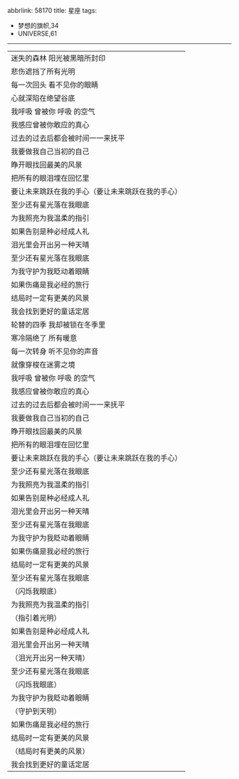 abbrlink: 58170
title: 星座
tags:
  - 梦想的旗帜,34
  - UNIVERSE,61
---
|      |
|--|
|迷失的森林 阳光被黑暗所封印|
|悲伤遮挡了所有光明|
|每一次回头 看不见你的眼睛|
|心就深陷在绝望谷底|
|我呼吸 曾被你 呼吸 的空气|
|我感应曾被你敢应的真心|
|过去的过去后都会被时间一一来抚平|
|我要做我自己当初的自己|
|睁开眼找回最美的风景|
|把所有的眼泪埋在回忆里|
|要让未来跳跃在我的手心（要让未来跳跃在我的手心）|
|至少还有星光落在我眼底|
|为我照亮为我温柔的指引|
|如果告别是种必经成人礼|
|泪光里会开出另一种天晴|
|至少还有星光落在我眼底|
|为我守护为我眨动着眼睛|
|如果伤痛是我必经的旅行|
|结局时一定有更美的风景|
|我会找到更好的童话定居|
|轮替的四季 我却被锁在冬季里|
|寒冷隔绝了 所有暖意|
|每一次转身 听不见你的声音|
|就像穿梭在迷雾之境|
|我呼吸 曾被你 呼吸 的空气|
|我感应曾被你敢应的真心|
|过去的过去后都会被时间一一来抚平|
|我要做我自己当初的自己|
|睁开眼找回最美的风景|
|把所有的眼泪埋在回忆里|
|要让未来跳跃在我的手心（要让未来跳跃在我的手心）|
|至少还有星光落在我眼底|
|为我照亮为我温柔的指引|
|如果告别是种必经成人礼|
|泪光里会开出另一种天晴|
|至少还有星光落在我眼底|
|为我守护为我眨动着眼睛|
|如果伤痛是我必经的旅行|
|结局时一定有更美的风景|
|至少还有星光落在我眼底|
|（闪烁我眼底）|
|为我照亮为我温柔的指引|
|（指引着光明）|
|如果告别是种必经成人礼|
|泪光里会开出另一种天晴|
|（泪光开出另一种天晴）|
|至少还有星光落在我眼底|
|（闪烁我眼底）|
|为我守护为我眨动着眼睛|
|（守护到天明）|
|如果伤痛是我必经的旅行|
|结局时一定有更美的风景|
|（结局时有更美的风景）|
|我会找到更好的童话定居|